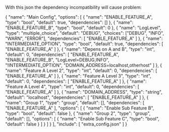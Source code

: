 With this json the dependency incompatibility will cause problem:

{
    "name": "Main Config",
    "options": [
        {
            "name": "ENABLE_FEATURE_A",
            "type": "bool",
            "default": true,
            "dependencies": []
        },
        {
            "name": "ENABLE_FEATURE_B",
            "type": "bool",
            "default": 0
        },
        {
            "name": "LogLevel",
            "type": "multiple_choice",
            "default": "DEBUG",
            "choices": ["DEBUG", "INFO", "WARN", "ERROR"],
            "dependencies": [
                "ENABLE_FEATURE_A"
            ]
        },
        {
            "name": "INTERMEDIATE_OPTION",
            "type": "bool",
            "default": true,
            "dependencies": [
                "ENABLE_FEATURE_A"
            ]
        },
        {
            "name": "Depens on A and B",
            "type": "int",
            "default": 0,
            "dependencies": [
                "ENABLE_FEATURE_A",
                "ENABLE_FEATURE_B",
                "LogLevel=DEBUG,INFO",
                "!INTERMEDIATE_OPTION",
                "DOMAIN_ADDRESS=localhost,otherhost"
            ]
        },
        {
            "name": "Feature A Level 2",
            "type": "int",
            "default": 0,
            "dependencies": [
                "ENABLE_FEATURE_A"
            ]
        },
        {
            "name": "Feature A Level 3",
            "type": "int",
            "default": 0,
            "dependencies": [
                "ENABLE_FEATURE_A"
            ]
        },
        {
            "name": "Feature A Level 4",
            "type": "int",
            "default": 0,
            "dependencies": [
                "ENABLE_FEATURE_A"
            ]
        },
        {
            "name": "DOMAIN_ADDRESS",
            "type": "string",
            "default": "localhost",
            "dependencies": [
                "ENABLE_FEATURE_A"
            ]
        },
        {
            "name": "Group 1",
            "type": "group",
            "default": [],
            "dependencies": [
                "ENABLE_FEATURE_A"
            ],
            "options": [
                {
                    "name": "Enable Sub Feature B",
                    "type": "bool",
                    "default": false
                },
                {
                    "name": "Group 2",
                    "type": "group",
                    "default": [],
                    "options": [
                        {
                            "name": "Enable Sub Feature C",
                            "type": "bool",
                            "default": false
                        }
                    ]
                }
            ]
        }
    ],
    "include": [
        "extra_config.json"
    ]
}